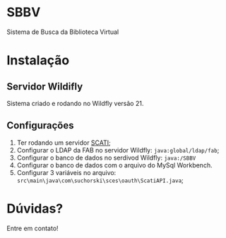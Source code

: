 # SBBV

Sistema de Busca da Biblioteca Virtual

# Instalação

## Servidor Wildifly

Sistema criado e rodando no Wildfly versão 21.

## Configurações

1. Ter rodando um servidor [SCATI](https://github.com/forcaaereabrasileira/SCATI);
2. Configurar o LDAP da FAB no servidor Wildfly: `java:global/ldap/fab`;
3. Configurar o banco de dados no serdivod Wildfly: `java:/SBBV`
4. Configurar o banco de dados com o arquivo do MySql Workbench.
5. Configurar 3 variáveis no arquivo: `src\main\java\com\suchorski\sces\oauth\ScatiAPI.java`;

# Dúvidas?

Entre em contato!